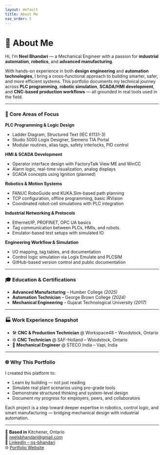 ```yaml
---
layout: default
title: About Me
nav_order: 3
---
```


# 👤 About Me

Hi, I’m **Neel Bhandari** — a Mechanical Engineer with a passion for **industrial automation**, **robotics**, and **advanced manufacturing**.

With hands-on experience in both **design engineering** and **automation technologies**, I bring a cross-functional approach to building smarter, safer, and more efficient systems. This portfolio documents my technical journey across **PLC programming**, **robotic simulation**, **SCADA/HMI development**, and **CNC-based production workflows** — all grounded in real tools used in the field.

---

### 🧠 Core Areas of Focus

**PLC Programming & Logic Design**  
- Ladder Diagram, Structured Text (IEC 61131-3)  
- Studio 5000 Logix Designer, Siemens TIA Portal  
- Modular routines, alias tags, safety interlocks, PID control

**HMI & SCADA Development**  
- Operator interface design with FactoryTalk View ME and WinCC  
- Alarm logic, real-time visualization, analog displays  
- SCADA concepts using Ignition (planned)

**Robotics & Motion Systems**  
- FANUC RoboGuide and KUKA.Sim-based path planning  
- TCP configuration, offline programming, basic iRVision  
- Coordinated robot-cell simulations with PLC integration

**Industrial Networking & Protocols**  
- Ethernet/IP, PROFINET, OPC UA basics  
- Tag communication between PLCs, HMIs, and robots  
- Emulator-based test setups with simulated IO

**Engineering Workflow & Simulation**  
- I/O mapping, tag tables, and documentation  
- Control logic simulation via Logix Emulate and PLCSIM  
- GitHub-based version control and public documentation

---

### 🎓 Education & Certifications

- **Advanced Manufacturing** – Humber College *(2025)*  
- **Automation Technician** – George Brown College *(2024)*  
- **Mechanical Engineering** – Gujarat Technological University *(2017)*

---

### 🏭 Work Experience Snapshot

- 🛠 **CNC & Production Technician** @ Workspace48 – Woodstock, Ontario 
- ⚙️ **CNC Technician** @ SAF-Holland – Woodstock, Ontario
- 🧾 **Mechanical Engineer** @ STECO India – Vapi, India

---

### 🌐 Why This Portfolio

I created this platform to:
- Learn by building — not just reading
- Simulate real plant scenarios using pro-grade tools
- Demonstrate structured thinking and system-level design
- Document my progress for employers, peers, and collaborators

Each project is a step toward deeper expertise in robotics, control logic, and smart manufacturing — bridging mechanical design with industrial automation.

---

📍 **Based in** Kitchener, Ontario  
📧 [neelsbhandari@gmail.com](mailto:neelsbhandari@gmail.com)  
🔗 [LinkedIn – ns-bhandari](https://www.linkedin.com/in/ns-bhandari)  
🌐 [Portfolio Website](https://ns-bhandari.github.io/R-IA)
